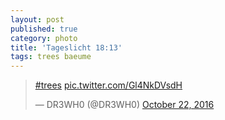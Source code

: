 ```yaml
---
layout: post
published: true
category: photo
title: 'Tageslicht 18:13'
tags: trees baeume
---
```

<blockquote class="twitter-tweet"><p lang="und" dir="ltr"><a href="https://twitter.com/hashtag/trees?src=hash">#trees</a> <a href="https://t.co/Gl4NkDVsdH">pic.twitter.com/Gl4NkDVsdH</a></p>&mdash; DR3WH0 (@DR3WH0) <a href="https://twitter.com/DR3WH0/status/789967827637825536">October 22, 2016</a></blockquote>
<script async src="//platform.twitter.com/widgets.js" charset="utf-8"></script>
